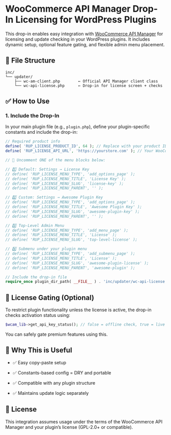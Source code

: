 WooCommerce API Manager Drop-In Licensing for WordPress Plugins
===============================================================

This drop-in enables easy integration with [WooCommerce API
Manager](https://woocommerce.com/products/woocommerce-api-manager/) for
licensing and update checking in your WordPress plugins. It includes dynamic
setup, optional feature gating, and flexible admin menu placement.

📂 File Structure
----------------

~~~~~~~~~~~~~~~~~~~~~~~~~~~~~~~~~~~~~~~~~~~~~~~~~~~~~~~~~~~~~~~~~~~~~~~~~~~~~~~~
inc/
└── updater/
    ├── wc-am-client.php        ← Official API Manager client class
    └── wc-api-license.php      ← Drop-in for license screen + checks
~~~~~~~~~~~~~~~~~~~~~~~~~~~~~~~~~~~~~~~~~~~~~~~~~~~~~~~~~~~~~~~~~~~~~~~~~~~~~~~~

✅ How to Use
------------

### 1. Include the Drop-In

In your main plugin file (e.g., `plugin.php`), define your plugin-specific
constants and include the drop-in:

~~~~~~~~~~~~~~~~~~~~~~~~~~~~~~~~~~~~~~~~~~~~~~~~~~~~~~~~~~~~~~~~~~~~~~~~~~~~ php
// Required product info
define( 'RUP_LICENSE_PRODUCT_ID', 64 ); // Replace with your product ID
define( 'RUP_LICENSE_API_URL', 'https://yourstore.com' ); // Your WooCommerce store (no trailing slash)

// 🔽 Uncomment ONE of the menu blocks below:

// 1️⃣ Default: Settings → License Key
// define( 'RUP_LICENSE_MENU_TYPE', 'add_options_page' );
// define( 'RUP_LICENSE_MENU_TITLE', 'License Key' );
// define( 'RUP_LICENSE_MENU_SLUG', 'license-key' );
// define( 'RUP_LICENSE_MENU_PARENT', '' );

// 2️⃣ Custom: Settings → Awesome Plugin Key
// define( 'RUP_LICENSE_MENU_TYPE', 'add_options_page' );
// define( 'RUP_LICENSE_MENU_TITLE', 'Awesome Plugin Key' );
// define( 'RUP_LICENSE_MENU_SLUG', 'awesome-plugin-key' );
// define( 'RUP_LICENSE_MENU_PARENT', '' );

// 3️⃣ Top-Level Admin Menu
// define( 'RUP_LICENSE_MENU_TYPE', 'add_menu_page' );
// define( 'RUP_LICENSE_MENU_TITLE', 'License' );
// define( 'RUP_LICENSE_MENU_SLUG', 'top-level-license' );

// 4️⃣ Submenu under your plugin menu
// define( 'RUP_LICENSE_MENU_TYPE', 'add_submenu_page' );
// define( 'RUP_LICENSE_MENU_TITLE', 'License' );
// define( 'RUP_LICENSE_MENU_SLUG', 'awesome-plugin-license' );
// define( 'RUP_LICENSE_MENU_PARENT', 'awesome-plugin' );

// Include the drop-in file
require_once plugin_dir_path( __FILE__ ) . 'inc/updater/wc-api-license.php';
~~~~~~~~~~~~~~~~~~~~~~~~~~~~~~~~~~~~~~~~~~~~~~~~~~~~~~~~~~~~~~~~~~~~~~~~~~~~~~~~

🔐 License Gating (Optional)
---------------------------

To restrict plugin functionality unless the license is active, the drop-in
checks activation status using:

~~~~~~~~~~~~~~~~~~~~~~~~~~~~~~~~~~~~~~~~~~~~~~~~~~~~~~~~~~~~~~~~~~~~~~~~~~~~ php
$wcam_lib->get_api_key_status(); // false = offline check, true = live
~~~~~~~~~~~~~~~~~~~~~~~~~~~~~~~~~~~~~~~~~~~~~~~~~~~~~~~~~~~~~~~~~~~~~~~~~~~~~~~~

You can safely gate premium features using this.

🧩 Why This is Useful
--------------------

-   ✅ Easy copy-paste setup

-   ✅ Constants-based config = DRY and portable

-   ✅ Compatible with any plugin structure

-   ✅ Maintains update logic separately

📜 License
---------

This integration assumes usage under the terms of the WooCommerce API Manager
and your plugin’s license (GPL-2.0+ or compatible).
